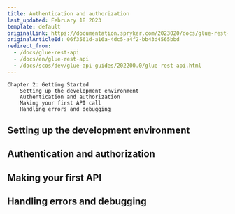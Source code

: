 ```yaml
---
title: Authentication and authorization
last_updated: February 18 2023
template: default
originalLink: https://documentation.spryker.com/2023020/docs/glue-rest-api-new/getting-started.html
originalArticleId: 06f3561d-a16a-4dc5-a4f2-bb43d4565bbd
redirect_from:
  - /docs/glue-rest-api
  - /docs/en/glue-rest-api
  - /docs/scos/dev/glue-api-guides/202200.0/glue-rest-api.html
---
```


```
Chapter 2: Getting Started
    Setting up the development environment
    Authentication and authorization
    Making your first API call
    Handling errors and debugging

```

## Setting up the development environment


##  Authentication and authorization
## Making your first API

## Handling errors and debugging

## 

